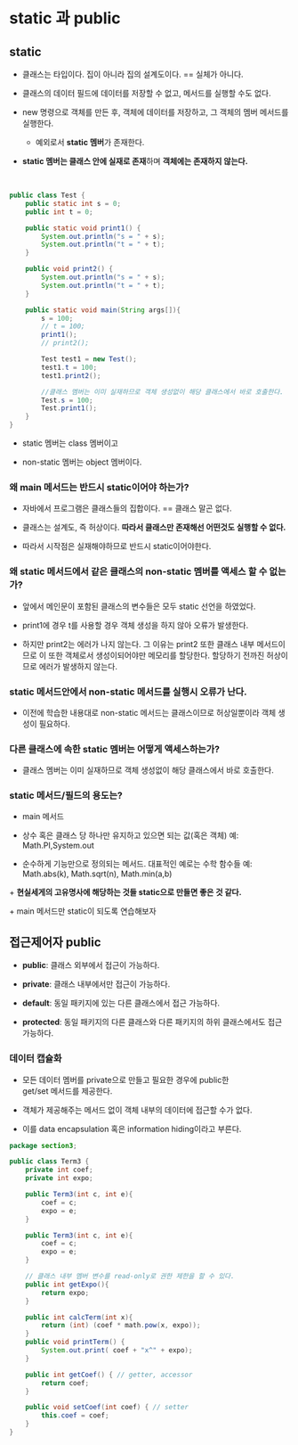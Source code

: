 # static 과 public

## static

- 클래스는 타입이다. 집이 아니라 집의 설계도이다. == 실체가 아니다.

- 클래스의 데이터 필드에 데이터를 저장할 수 없고, 메서드를 실행할 수도 없다.

- new 명령으로 객체를 만든 후, 객체에 데이터를 저장하고, 그 객체의 멤버 메서드를 실행한다.

  - 예외로서 **static 멤버**가 존재한다.

- **static 멤버는 클래스 안에 실재로 존재**하며 **객체에는 존재하지 않는다.**

<br>

```java
public class Test {
    public static int s = 0;
    public int t = 0;

    public static void print1() {
        System.out.println("s = " + s);
        System.out.println("t = " + t);
    }

    public void print2() {
        System.out.println("s = " + s);
        System.out.println("t = " + t);
    }

    public static void main(String args[]){
        s = 100;
        // t = 100;
        print1();
        // print2();

        Test test1 = new Test();
        test1.t = 100;
        test1.print2();

        //클래스 멤버는 이미 실재하므로 객체 생성없이 해당 클래스에서 바로 호출한다.
        Test.s = 100;
        Test.print1();
    }
}
```

- static 멤버는 class 멤버이고

- non-static 멤버는 object 멤버이다.

### 왜 main 메서드는 반드시 static이어야 하는가?

- 자바에서 프로그램은 클래스들의 집합이다. == 클래스 말곤 없다.

- 클래스는 설계도, 즉 허상이다. **따라서 클래스만 존재해선 어떤것도 실행할 수 없다.**

- 따라서 시작점은 실재해야하므로 반드시 static이어야한다.

### 왜 static 메서드에서 같은 클래스의 non-static 멤버를 액세스 할 수 없는가?

- 앞에서 메인문이 포함된 클래스의 변수들은 모두 static 선언을 하였었다.

- print1에 경우 t를 사용할 경우 객체 생성을 하지 않아 오류가 발생한다.

- 하지만 print2는 에러가 나지 않는다. 그 이유는 print2 또한 클래스 내부 메서드이므로 이 또한 객체로서 생성이되어야만 메모리를 할당한다. 할당하기 전까진 허상이므로 에러가 발생하지 않는다.

### static 메서드안에서 non-static 메서드를 실행시 오류가 난다.

- 이전에 학습한 내용대로 non-static 메서드는 클래스이므로 허상일뿐이라 객체 생성이 필요하다.

### 다른 클래스에 속한 static 멤버는 어떻게 액세스하는가?

- 클래스 멤버는 이미 실재하므로 객체 생성없이 해당 클래스에서 바로 호출한다.

### static 메서드/필드의 용도는?

- main 메서드

- 상수 혹은 클래스 당 하나만 유지하고 있으면 되는 값(혹은 객체)
  예: Math.PI,System.out

- 순수하게 기능만으로 정의되는 메서드. 대표적인 예로는 수학 함수들
  예: Math.abs(k), Math.sqrt(n), Math.min(a,b)

\+ **현실세게의 고유명사에 해당하는 것들 static으로 만들면 좋은 것 같다.**

\+ main 메서드만 static이 되도록 연습해보자

## 접근제어자 public

- **public**: 클래스 외부에서 접근이 가능하다.

- **private**: 클래스 내부에서만 접근이 가능하다.

- **default**: 동일 패키지에 있는 다른 클래스에서 접근 가능하다.

- **protected**: 동일 패키지의 다른 클래스와 다른 패키지의 하위 클래스에서도 접근 가능하다.

### 데이터 캡슐화

- 모든 데이터 멤버를 private으로 만들고 필요한 경우에 public한  
  get/set 메서드를 제공한다.

- 객체가 제공해주는 메서드 없이 객체 내부의 데이터에 접근할 수가 없다.

- 이를 data encapsulation 혹은 information hiding이라고 부른다.

```java
package section3;

public class Term3 {
    private int coef;
    private int expo;

    public Term3(int c, int e){
        coef = c;
        expo = e;
    }

    public Term3(int c, int e){
        coef = c;
        expo = e;
    }

    // 클래스 내부 멤버 변수를 read-only로 권한 제한을 할 수 있다.
    public int getExpo(){
        return expo;
    }

    public int calcTerm(int x){
        return (int) (coef * math.pow(x, expo));
    }
    public void printTerm() {
        System.out.print( coef + "x^" + expo);
    }

    public int getCoef() { // getter, accessor
        return coef;
    }

    public void setCoef(int coef) { // setter
        this.coef = coef;
    }
}
```
